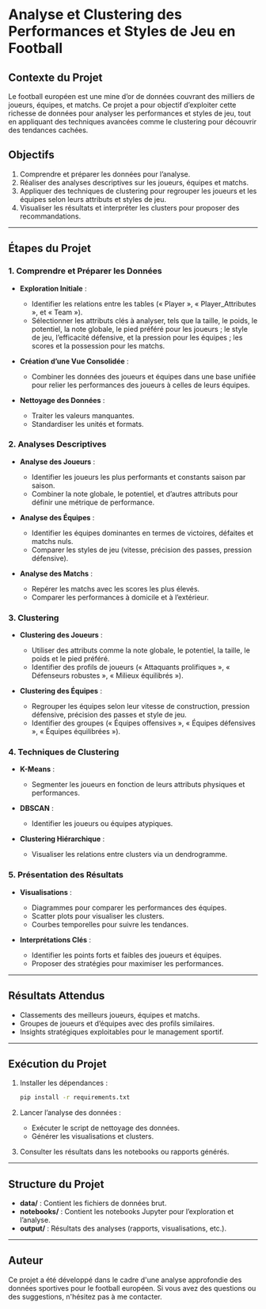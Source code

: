 # Analyse et Clustering des Performances et Styles de Jeu en Football

## Contexte du Projet
Le football européen est une mine d’or de données couvrant des milliers de joueurs, équipes, et matchs. Ce projet a pour objectif d’exploiter cette richesse de données pour analyser les performances et styles de jeu, tout en appliquant des techniques avancées comme le clustering pour découvrir des tendances cachées.

## Objectifs
1. Comprendre et préparer les données pour l’analyse.
2. Réaliser des analyses descriptives sur les joueurs, équipes et matchs.
3. Appliquer des techniques de clustering pour regrouper les joueurs et les équipes selon leurs attributs et styles de jeu.
4. Visualiser les résultats et interpréter les clusters pour proposer des recommandations.

---

## Étapes du Projet

### 1. Comprendre et Préparer les Données
- **Exploration Initiale** :
  - Identifier les relations entre les tables (« Player », « Player_Attributes », et « Team »).
  - Sélectionner les attributs clés à analyser, tels que la taille, le poids, le potentiel, la note globale, le pied préféré pour les joueurs ; le style de jeu, l’efficacité défensive, et la pression pour les équipes ; les scores et la possession pour les matchs.

- **Création d’une Vue Consolidée** :
  - Combiner les données des joueurs et équipes dans une base unifiée pour relier les performances des joueurs à celles de leurs équipes.

- **Nettoyage des Données** :
  - Traiter les valeurs manquantes.
  - Standardiser les unités et formats.

### 2. Analyses Descriptives
- **Analyse des Joueurs** :
  - Identifier les joueurs les plus performants et constants saison par saison.
  - Combiner la note globale, le potentiel, et d’autres attributs pour définir une métrique de performance.

- **Analyse des Équipes** :
  - Identifier les équipes dominantes en termes de victoires, défaites et matchs nuls.
  - Comparer les styles de jeu (vitesse, précision des passes, pression défensive).

- **Analyse des Matchs** :
  - Repérer les matchs avec les scores les plus élevés.
  - Comparer les performances à domicile et à l’extérieur.

### 3. Clustering
- **Clustering des Joueurs** :
  - Utiliser des attributs comme la note globale, le potentiel, la taille, le poids et le pied préféré.
  - Identifier des profils de joueurs (« Attaquants prolifiques », « Défenseurs robustes », « Milieux équilibrés »).

- **Clustering des Équipes** :
  - Regrouper les équipes selon leur vitesse de construction, pression défensive, précision des passes et style de jeu.
  - Identifier des groupes (« Équipes offensives », « Équipes défensives », « Équipes équilibrées »).

### 4. Techniques de Clustering
- **K-Means** :
  - Segmenter les joueurs en fonction de leurs attributs physiques et performances.

- **DBSCAN** :
  - Identifier les joueurs ou équipes atypiques.

- **Clustering Hiérarchique** :
  - Visualiser les relations entre clusters via un dendrogramme.

### 5. Présentation des Résultats
- **Visualisations** :
  - Diagrammes pour comparer les performances des équipes.
  - Scatter plots pour visualiser les clusters.
  - Courbes temporelles pour suivre les tendances.

- **Interprétations Clés** :
  - Identifier les points forts et faibles des joueurs et équipes.
  - Proposer des stratégies pour maximiser les performances.

---

## Résultats Attendus
- Classements des meilleurs joueurs, équipes et matchs.
- Groupes de joueurs et d’équipes avec des profils similaires.
- Insights stratégiques exploitables pour le management sportif.

---

## Exécution du Projet
1. Installer les dépendances :
   ```bash
   pip install -r requirements.txt
   ```

2. Lancer l’analyse des données :
   - Exécuter le script de nettoyage des données.
   - Générer les visualisations et clusters.

3. Consulter les résultats dans les notebooks ou rapports générés.

---

## Structure du Projet
- **data/** : Contient les fichiers de données brut.
- **notebooks/** : Contient les notebooks Jupyter pour l’exploration et l’analyse.
- **output/** : Résultats des analyses (rapports, visualisations, etc.).

---

## Auteur
Ce projet a été développé dans le cadre d'une analyse approfondie des données sportives pour le football européen. Si vous avez des questions ou des suggestions, n'hésitez pas à me contacter.

